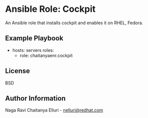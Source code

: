 Ansible Role: Cockpit
=========
An Ansible role that installs cockpit and enables it on RHEL, Fedora.

Example Playbook
----------------

- hosts: servers
  roles:
    - role: chaitanyaenr.cockpit

License
-------

BSD

Author Information
------------------

Naga Ravi Chaitanya Elluri - nelluri@redhat.com
